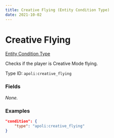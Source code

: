 ```yaml
---
title: Creative Flying (Entity Condition Type)
date: 2021-10-02
---
```


# Creative Flying

[Entity Condition Type](../entity_condition_types.md)

Checks if the player is Creative Mode flying.

Type ID: `apoli:creative_flying`


### Fields

_None._


### Examples
```json
"condition": {
    "type": "apoli:creative_flying"
}
```